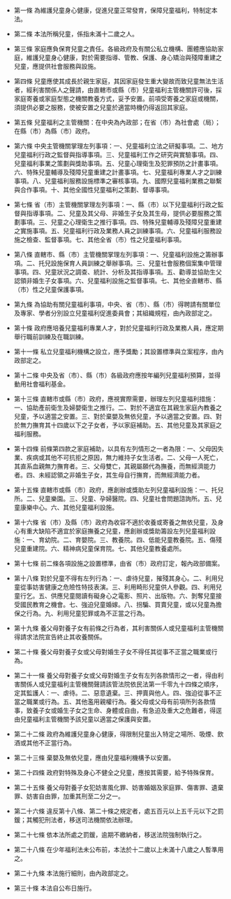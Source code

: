 * 第一條 為維護兒童身心健康，促進兒童正常發育，保障兒童福利，特制定本法。

* 第二條 本法所稱兒童，係指未滿十二歲之人。

* 第三條 家庭應負保育兒童之責任。各級政府及有關公私立機構、團體應協助家庭，維護兒童身心健康，對於需要指導、管教、保護、身心矯治與殘障重建之兒童，應提供社會服務與設施。

* 第四條 兒童應使其成長於親生家庭，其因家庭發生重大變故而致兒童無法生活者，經利害關係人之聲請，由直轄市或縣（市）兒童福利主管機關許可後，採家庭寄養或家庭型態之機關教養方式，妥予安置。前項受寄養之家庭或機關，須提供必要之服務，使被安置之兒童於適當時機仍得返回其家庭。

* 第五條 兒童福利之主管機關：在中央為內政部；在省（市）為社會處（局）；在縣（市）為縣（市）政府。

* 第六條 中央主管機關掌理左列事項：一、兒童福利立法之研擬事項。二、地方兒童福利行政之監督與指導事項。三、兒童福利工作之研究與實驗事項。四、兒童福利事業之策劃與獎助事項。五、兒童心理衛生及犯罪預防之計畫事項。六、特殊兒童輔導及殘障兒童重建之計畫事項。七、兒童福利專業人才之訓練事項。八、兒童福利服務設施標準之審核事項。九、國際兒童福利業務之聯繫與合作事項。十、其他全國性兒童福利之策劃、督導事項。

* 第七條 省（市）主管機關掌理左列事項：一、縣（市）以下兒童福利行政之監督與指導事項。二、兒童及其父母、非婚生子女及其生母，提供必要服務之策劃事項。三、兒童之心理衛生之推行事項。四、特殊兒童輔導及殘障兒童重建之實施事項。五、兒童福利行政及業務人員之訓練事項。六、兒童福利服務設施之檢查、監督事項。七、其他全省（市）性之兒童福利事項。

* 第八條 直轄市、縣（市）主管機關掌理左列事項：一、兒童福利設施之籌辦事項。二、托兒設施保育人員訓練之舉辦事項。三、兒童社會服務個案集中管理事項。四、兒童狀況之調查、統計、分析及其指導事項。五、勸導並協助生父認領非婚生子女事項。六、兒童福利設施之監督事項。七、其他全直轄市、縣（市）性之兒童保護事項。

* 第九條 為協助有關兒童福利事項，中央、省（市）、縣（市）得聘請有關單位及專家、學者分別設立兒童福利促進委員會；其組織規程，由內政部定之。

* 第十條 政府應培養兒童福利專業人才，對於兒童福利行政及業務人員，應定期舉行職前訓練及在職訓練。

* 第十一條 私立兒童福利機構之設立，應予獎勵；其設置標準與立案程序，由內政部定之。

* 第十二條 中央及省（市）、縣（市）各級政府應按年編列兒童福利預算，並得動用社會福利基金。

* 第十三條 直轄市或縣（市）政府，應視實際需要，辦理左列兒童福利措施：一、協助產前衛生及婦嬰衛生之推行。二、對於不適宜在其親生家庭內教養之兒童，予以適當之安置。三、對於棄嬰及無依兒童，予以適當之安置。四、對於無力撫育其十四歲以下之子女者，予以家庭補助。五、其他兒童及其家庭之福利服務。

* 第十四條 前條第四款之家庭補助，以具有左列情形之一者為限：一、父母因失業、疾病或其他不可抗拒之原因，無力維持子女生活者。二、父母一人死亡，其直系血親無力撫育者。三、父母雙亡，其親屬願代為撫養，而無經濟能力者。四、未經認領之非婚生子女，其生母自行撫育，而無經濟能力者。

* 第十五條 直轄市或縣（市）政府，應創辦或獎助左列兒童福利設施：一、托兒所。二、兒童樂園。三、兒童、孕婦醫院。四、兒童社會問題諮詢所。五、兒童康樂中心。六、其他兒童福利設施。

* 第十六條 省（市）及縣（市）政府為收容不適於收養或寄養之無依兒童，及身心有重大缺陷不適宜於家庭撫養之兒童，應創辦或獎助籌設左列兒童福利設施：一、育幼院。二、育嬰院。三、教養院。四、低能兒童教養院。五、傷殘兒童重建院。六、精神病兒童保育院。七、其他兒童教養處所。

* 第十七條 前二條各項設施之設置標準，由省（市）政府訂定，報內政部備案。

* 第十八條 對於兒童不得有左列行為：一、虐待兒童，摧殘其身心。二、利用兒童從事妨害健康之危險性特技表演。三、利用畸形兒童供人參觀。四、利用兒童行乞。五、供應兒童閱讀有礙身心之電影、照片、出版物。六、剝奪兒童接受國民教育之機會。七、強迫兒童婚嫁。八、拐騙、買賣兒童，或以兒童為擔保之行為。九、利用兒童犯罪或為不正當之行為。

* 第十九條 養父母對養子女有前條之行為者，其利害關係人或兒童福利主管機關得請求法院宣告終止其收養關係。

* 第二十條 養父母對養子女或父母對婚生子女不得任其從事不正當之職業或行為。

* 第二十一條 養父母對養子女或父母對婚生子女有左列各款情形之一者，得由利害關係人或兒童福利主管機關聲請該管法院依民法第一千零九十四條之順序，定其監護人：一、虐待。二、惡意遺棄。三、押賣與他人。四、強迫從事不正當之職業或行為。五、其他濫用親權行為。養父母或父母有前項所列各款情事，致養子女或婚生子女之生命、身體或自由，有急迫及重大之危難者，得逕由兒童福利主管機關予該兒童以適當之保護與安置。

* 第二十二條 政府為維護兒童身心健康，得限制兒童出入特定之場所、吸煙、飲酒或其他不正當行為。

* 第二十三條 棄嬰及無依兒童，應由兒童福利機構予以安置。

* 第二十四條 政府對特殊及身心不健全之兒童，應按其需要，給予特殊保育。

* 第二十五條 養父母對養子女犯妨害風化罪、妨害婚姻及家庭罪、傷害罪、遺棄罪、妨害自由罪，加重其刑至二分之一。

* 第二十六條 違反第十八條、第二十條之規定者，處五百元以上五千元以下之罰鍰；其觸犯刑法者，移送司法機關依法辦理。

* 第二十七條 依本法所處之罰鍰，逾期不繳納者，移送法院強制執行之。

* 第二十八條 在少年福利法未公布前，本法於十二歲以上未滿十八歲之人暫準用之。

* 第二十九條 本法施行細則，由內政部定之。

* 第三十條 本法自公布日施行。

